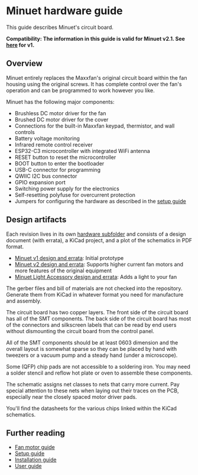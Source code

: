 # Minuet hardware guide

This guide describes Minuet's circuit board.

**Compatibility: The information in this guide is valid for Minuet v2.1.  See [here](https://github.com/brown-studios/minuet/blob/v1/docs/hardware-guide.md) for v1.**

## Overview

Minuet entirely replaces the Maxxfan's original circuit board within the fan housing using the original screws.  It has complete control over the fan's operation and can be programmed to work however you like.

Minuet has the following major components:

- Brushless DC motor driver for the fan
- Brushed DC motor driver for the cover
- Connections for the built-in Maxxfan keypad, thermistor, and wall controls
- Battery voltage monitoring
- Infrared remote control receiver
- ESP32-C3 microcontroller with integrated WiFi antenna
- RESET button to reset the microcontroller
- BOOT button to enter the bootloader
- USB-C connector for programming
- QWIIC I2C bus connector
- GPIO expansion port
- Switching power supply for the electronics
- Self-resetting polyfuse for overcurrent protection
- Jumpers for configuring the hardware as described in the [setup guide](setup-guide.md)

## Design artifacts

Each revision lives in its own [hardware subfolder](../hardware/) and consists of a design document (with errata), a KiCad project, and a plot of the schematics in PDF format.

- [Minuet v1 design and errata](../hardware/minuet/v1/design-and-errata.md): Initial prototype
- [Minuet v2 design and errata](../hardware/minuet/v2/design-and-errata.md): Supports higher current fan motors and more features of the original equipment
- [Minuet Light Accessory design and errata](../hardware/light/design-and-errata.md): Adds a light to your fan

The gerber files and bill of materials are not checked into the repository.  Generate them from KiCad in whatever format you need for manufacture and assembly.

The circuit board has two copper layers.  The front side of the circuit board has all of the SMT components.  The back side of the circuit board has most of the connectors and silkscreen labels that can be read by end users without dismounting the circuit board from the control panel.

All of the SMT components should be at least 0603 dimension and the overall layout is somewhat sparse so they can be placed by hand with tweezers or a vacuum pump and a steady hand (under a microscope).

Some (QFP) chip pads are not accessible to a soldering iron.  You may need a solder stencil and reflow hot plate or oven to assemble these components.

The schematic assigns net classes to nets that carry more current.  Pay special attention to these nets when laying out their traces on the PCB, especially near the closely spaced motor driver pads.

You'll find the datasheets for the various chips linked within the KiCad schematics.

## Further reading

- [Fan motor guide](fan-motor-guide.md)
- [Setup guide](setup-guide.md)
- [Installation guide](installation-guide.md)
- [User guide](user-guide.md)
